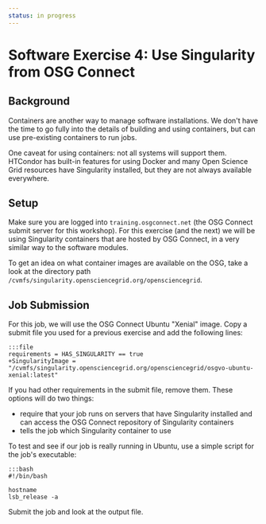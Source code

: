 ```yaml
---
status: in progress
---
```


<style type="text/css"> pre em { font-style: normal; background-color: yellow; } pre strong { font-style: normal; font-weight: bold; color: \#008; } </style>

Software Exercise 4: Use Singularity from OSG Connect
============================================================

Background
----------

Containers are another way to manage software installations. We don't have the time to go fully into the details of building and using containers, but can use pre-existing containers to run jobs. 

One caveat for using containers: not all systems will support them. HTCondor has built-in features for using Docker and many Open Science Grid resources have Singularity installed, but they are not always available everywhere. 

Setup
-----

Make sure you are logged into `training.osgconnect.net` (the OSG Connect submit server for this workshop).  For this exercise (and the next) we will be using Singularity containers that are hosted by OSG Connect, in a very similar way to the software modules. 

To get an idea on what container images are available on the OSG, take a look at the directory path `/cvmfs/singularity.opensciencegrid.org/opensciencegrid`.  

Job Submission
--------------

For this job, we will use the OSG Connect Ubuntu "Xenial" image. Copy a submit file you used for a previous exercise and add the following lines: 

	:::file
	requirements = HAS_SINGULARITY == true
	+SingularityImage = "/cvmfs/singularity.opensciencegrid.org/opensciencegrid/osgvo-ubuntu-xenial:latest"

If you had other requirements in the submit file, remove them. These options will do two things: 

* require that your job runs on servers that have Singularity installed and can access the OSG Connect repository of Singularity containers
* tells the job which Singularity container to use

To test and see if our job is really running in Ubuntu, use a simple script for the job's executable: 

	:::bash
	#!/bin/bash
	
	hostname
	lsb_release -a

Submit the job and look at the output file. 


